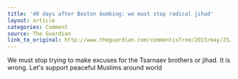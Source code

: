 ```yaml
---
title: '40 days after Boston bombing: we must stop radical jihad'
layout: article
categories: Comment
source: The Guardian
link_to_original: http://www.theguardian.com/commentisfree/2013/may/25/boston-marathon-bombing-muslim-reflection
---
```

We must stop trying to make excuses for the Tsarnaev brothers or jihad. It is wrong. Let's support peaceful Muslims around world